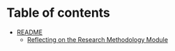 # Table of contents

* [README](README.md)
  * [Reflecting on the Research Methodology Module](README/reflecting-on-the-research-methodology-module.md)
